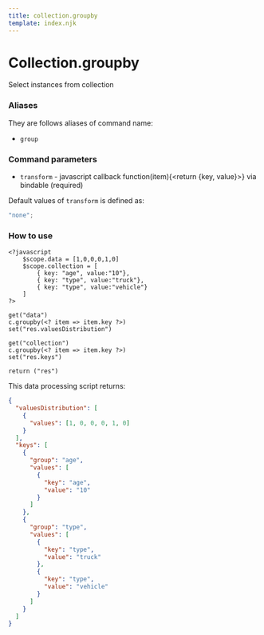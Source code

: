 ```yaml
---
title: collection.groupby
template: index.njk
---
```


# Collection.groupby

Select instances from collection

### Aliases

They are follows aliases of command name:

- `group`

### Command parameters

- `transform` - javascript callback function(item){<return {key, value}>} via bindable (required)

Default values of `transform` is defined as:

```js
"none";
```

### How to use

```dps
<?javascript
    $scope.data = [1,0,0,0,1,0]
    $scope.collection = [
        { key: "age", value:"10"},
        { key: "type", value:"truck"},
        { key: "type", value:"vehicle"}
    ]
?>

get("data")
c.groupby(<? item => item.key ?>)
set("res.valuesDistribution")

get("collection")
c.groupby(<? item => item.key ?>)
set("res.keys")

return ("res")

```

This data processing script returns:

```json
{
  "valuesDistribution": [
    {
      "values": [1, 0, 0, 0, 1, 0]
    }
  ],
  "keys": [
    {
      "group": "age",
      "values": [
        {
          "key": "age",
          "value": "10"
        }
      ]
    },
    {
      "group": "type",
      "values": [
        {
          "key": "type",
          "value": "truck"
        },
        {
          "key": "type",
          "value": "vehicle"
        }
      ]
    }
  ]
}
```
